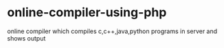# online-compiler-using-php
online compiler which compiles c,c++,java,python programs in server and shows output
